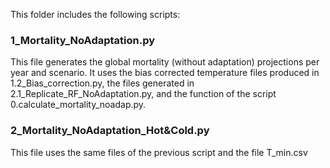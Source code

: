 This folder includes the following scripts:

### 1_Mortality_NoAdaptation.py
This file generates the global mortality (without adaptation) projections per year and scenario. It uses the bias corrected temperature files produced in 1.2_Bias_correction.py, the files generated in 2.1_Replicate_RF_NoAdaptation.py, and the function of the script 0.calculate_mortality_noadap.py. 


### 2_Mortality_NoAdaptation_Hot&Cold.py
This file uses the same files of the previous script and the file T_min.csv